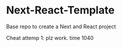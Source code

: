 # Next-React-Template
 Base repo to create a Next and React project 

Cheat attemp 1: plz work. time 1040